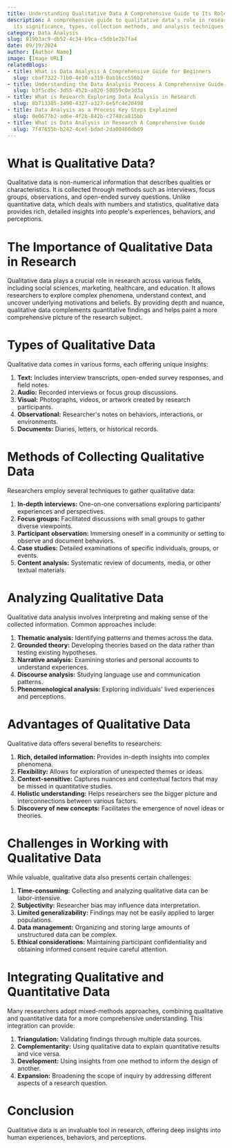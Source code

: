 ```yaml
---
title: Understanding Qualitative Data A Comprehensive Guide to Its Role in Research
description: A comprehensive guide to qualitative data's role in research, exploring
  its significance, types, collection methods, and analysis techniques.
category: Data Analysis
slug: 819b3ac9-db52-4c34-b9ca-c5db1e2b7fa4
date: 09/19/2024
author: [Author Name]
image: [Image URL]
relatedBlogs:
- title: What is Data Analysis A Comprehensive Guide for Beginners
  slug: cbaf7322-71b0-4e10-a319-0ab16cc556b2
- title: Understanding the Data Analysis Process A Comprehensive Guide
  slug: b3f5cdbc-3d55-452b-a820-50859c0e3d3a
- title: What is Research Exploring Data Analysis in Research
  slug: 8b713385-3490-4327-a327-6e5fc4e20498
- title: Data Analysis as a Process Key Steps Explained
  slug: 0e0677b2-ad6e-4f2b-842b-c2748ca815bb
- title: What is Data Analysis in Research A Comprehensive Guide
  slug: 7f47655b-b242-4cef-bdad-2da00460db69
---
```


# What is Qualitative Data?

Qualitative data is non-numerical information that describes qualities or characteristics. It is collected through methods such as interviews, focus groups, observations, and open-ended survey questions. Unlike quantitative data, which deals with numbers and statistics, qualitative data provides rich, detailed insights into people's experiences, behaviors, and perceptions.

# The Importance of Qualitative Data in Research

Qualitative data plays a crucial role in research across various fields, including social sciences, marketing, healthcare, and education. It allows researchers to explore complex phenomena, understand context, and uncover underlying motivations and beliefs. By providing depth and nuance, qualitative data complements quantitative findings and helps paint a more comprehensive picture of the research subject.

# Types of Qualitative Data

Qualitative data comes in various forms, each offering unique insights:
1. **Text:** Includes interview transcripts, open-ended survey responses, and field notes.
2. **Audio:** Recorded interviews or focus group discussions.
3. **Visual:** Photographs, videos, or artwork created by research participants.
4. **Observational:** Researcher's notes on behaviors, interactions, or environments.
5. **Documents:** Diaries, letters, or historical records.

# Methods of Collecting Qualitative Data

Researchers employ several techniques to gather qualitative data:
1. **In-depth interviews:** One-on-one conversations exploring participants' experiences and perspectives.
2. **Focus groups:** Facilitated discussions with small groups to gather diverse viewpoints.
3. **Participant observation:** Immersing oneself in a community or setting to observe and document behaviors.
4. **Case studies:** Detailed examinations of specific individuals, groups, or events.
5. **Content analysis:** Systematic review of documents, media, or other textual materials.

# Analyzing Qualitative Data

Qualitative data analysis involves interpreting and making sense of the collected information. Common approaches include:
1. **Thematic analysis:** Identifying patterns and themes across the data.
2. **Grounded theory:** Developing theories based on the data rather than testing existing hypotheses.
3. **Narrative analysis:** Examining stories and personal accounts to understand experiences.
4. **Discourse analysis:** Studying language use and communication patterns.
5. **Phenomenological analysis:** Exploring individuals' lived experiences and perceptions.

# Advantages of Qualitative Data

Qualitative data offers several benefits to researchers:
1. **Rich, detailed information:** Provides in-depth insights into complex phenomena.
2. **Flexibility:** Allows for exploration of unexpected themes or ideas.
3. **Context-sensitive:** Captures nuances and contextual factors that may be missed in quantitative studies.
4. **Holistic understanding:** Helps researchers see the bigger picture and interconnections between various factors.
5. **Discovery of new concepts:** Facilitates the emergence of novel ideas or theories.

# Challenges in Working with Qualitative Data

While valuable, qualitative data also presents certain challenges:
1. **Time-consuming:** Collecting and analyzing qualitative data can be labor-intensive.
2. **Subjectivity:** Researcher bias may influence data interpretation.
3. **Limited generalizability:** Findings may not be easily applied to larger populations.
4. **Data management:** Organizing and storing large amounts of unstructured data can be complex.
5. **Ethical considerations:** Maintaining participant confidentiality and obtaining informed consent require careful attention.

# Integrating Qualitative and Quantitative Data

Many researchers adopt mixed-methods approaches, combining qualitative and quantitative data for a more comprehensive understanding. This integration can provide:
1. **Triangulation:** Validating findings through multiple data sources.
2. **Complementarity:** Using qualitative data to explain quantitative results and vice versa.
3. **Development:** Using insights from one method to inform the design of another.
4. **Expansion:** Broadening the scope of inquiry by addressing different aspects of a research question.

# Conclusion

Qualitative data is an invaluable tool in research, offering deep insights into human experiences, behaviors, and perceptions.
